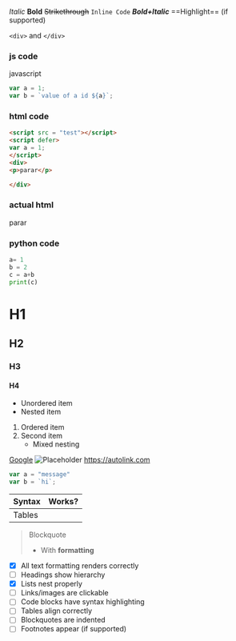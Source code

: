 *Italic* 
**Bold** 
~~Strikethrough~~ 
`Inline Code` 
***Bold+Italic*** 
==Highlight== (if supported)

`<div>` and `</div>`


### js code
javascript
```javascript
var a = 1;
var b = `value of a id ${a}`;
```




### html code
```html
<script src = "test"></script>
<script defer>
var a = 1;
</script>
<div>
<p>parar</p>

</div>
```
### actual html
<script src = "test"></script>
<script defer>
var a = 1;
alert("hi)
</script>
<div>
<p>parar</p>

</div>

### python code
```python
a= 1
b = 2
c = a+b
print(c)
```

# H1
## H2
### H3
#### H4

- Unordered item
- Nested item

1. Ordered item
2. Second item
    - Mixed nesting


[Google](https://google.com) 
![Placeholder](https://via.placeholder.com/150) 
<https://autolink.com>


```javascript
var a = "message"
var b = `hi`;
```


| Syntax | Works? |
| ------ | ------ |
| Tables |       |

> Blockquote 
> - With **formatting**


- [x] All text formatting renders correctly 
- [ ] Headings show hierarchy 
- [X] Lists nest properly 
- [ ] Links/images are clickable 
- [ ] Code blocks have syntax highlighting 
- [ ] Tables align correctly 
- [ ] Blockquotes are indented 
- [ ] Footnotes appear (if supported)